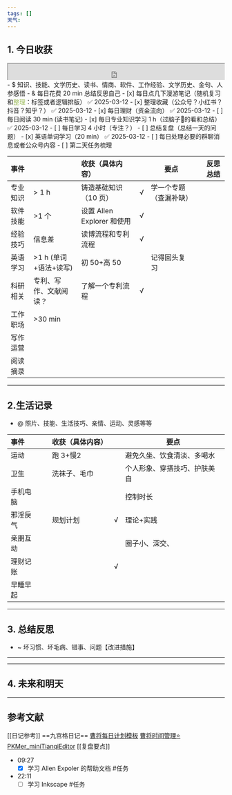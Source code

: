 ```yaml
---
tags: []
天气:
---
```


## 1. 今日收获

<div style=" width: 100%;  height:40;overflow: hidden; "><iframe src="https://widget.pkmer.cn/free/miniTianqi?user=a2e5899e-975e-4457-afd4-ec3ff7dcbc90&select-theme=ta&theme=%E6%A0%B7%E5%BC%8F4&input-text=&theme-color=%2350F9FFFF&select-icon=durian" allow="fullscreen" style=" height: 100%; width: 100%;"></iframe></div>
- $ 知识、技能、文学历史、读书、情商、软件、工作经验、文学历史、金句、人参感悟
- & 每日花费 20 min 总结反思自己 
- [x] 每日点几下漫游笔记（随机复习和<font color="#9bbb59">整理</font>：标签或者逻辑排版） ✅ 2025-03-12
- [x] 整理收藏（公众号？小红书？抖音？知乎？） ✅ 2025-03-12
- [x] 每日理财（资金流向） ✅ 2025-03-12
- [ ] 每日阅读 30 min (读书笔记)
- [x] 每日专业知识学习 1 h（过脑子🧠的看和总结） ✅ 2025-03-12
- [ ] 每日学习 4 小时（专注？）
- [ ] 总结复盘（总结一天的问题）
- [x] 英语单词学习（20 min） ✅ 2025-03-12
- [ ] 每日处理必要的群聊消息或者公众号内容 
- [ ] 第二天任务梳理

| 事件   |                  | 收获（具体内容）              |     | 要点          |     | 反思总结 |
| :--- | ---------------- | :-------------------- | --- | ----------- | --- | ---- |
| 专业知识 | \> 1 h           | 铸造基础知识（10 页）          | √   | 学一个专题（查漏补缺） |     |      |
| 软件技能 | \>1 个            | 设置 Allen Explorer 和使用 | √   |             |     |      |
| 经验技巧 | 信息差              | 读博流程和专利流程             | √   |             |     |      |
| 英语学习 | \>1 h (单词+语法+读写) | 初 50+高 50             |     | 记得回头复习      |     |      |
| 科研相关 | 专利、写作、文献阅读？      | 了解一个专利流程              | √   |             |     |      |
| 工作职场 | \>30 min         |                       |     |             |     |      |
| 写作运营 |                  |                       |     |             |     |      |
| 阅读摘录 |                  |                       |     |             |     |      |

---
## 2.生活记录
- @  照片、技能、生活技巧、亲情、运动、灵感等等

| 事件   |     | 收获（具体内容） |     | 要点             |
| :--- | --- | :------- | --- | -------------- |
| 运动   |     | 跑 3+慢2   |     | 避免久坐、饮食清淡、多喝水  |
| 卫生   |     | 洗袜子、毛巾   |     | 个人形象、穿搭技巧、护肤美白 |
| 手机电脑 |     |          |     | 控制时长           |
| 邪淫戾气 |     | 规划计划     | √   | 理论+实践          |
| 亲朋互动 |     |          |     | 圈子小、深交、        |
| 理财记账 |     |          | √   |                |
| 早睡早起 |     |          |     |                |

---
## 3. 总结反思
- ~ 坏习惯、坏毛病、错事、问题【改进措施】
---




---
## 4. 未来和明天



---
## 参考文献

[[日记参考]] ==九宫格日记==
[曹将每日计划模板](https://mp.weixin.qq.com/s/8LYri0lvPV5Y8snHqvpJ5g)
[曹将时间管理⭐](https://mp.weixin.qq.com/s/Z8l7B5iOoCGtjP_KvMjMxA)
[PKMer_miniTianqiEditor](https://pkmer.cn/products/widget/miniTianqiEditor/)
[[复盘要点]]






- 09:27 
	- [x] 学习 Allen Expoler 的帮助文档 #任务
- 22:11 
	- [ ] 学习 Inkscape #任务  